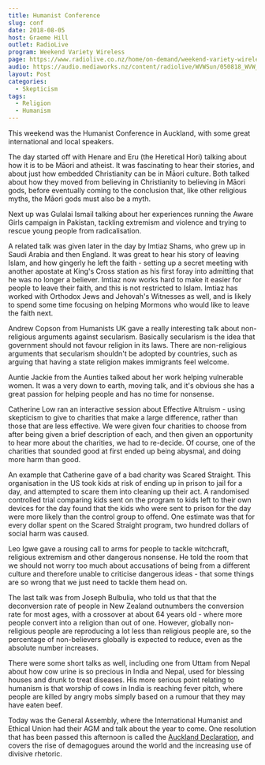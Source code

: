 ```yaml
---
title: Humanist Conference
slug: conf
date: 2018-08-05
host: Graeme Hill
outlet: RadioLive
program: Weekend Variety Wireless
page: https://www.radiolive.co.nz/home/on-demand/weekend-variety-wireless/2018/08/skeptical-thoughts--what-really-happens-at-a-skeptic-s-conferenc.html
audio: https://audio.mediaworks.nz/content/radiolive/WVWSun/050818_WVW_Skepticalthoughts.mp3
layout: Post
categories:
  - Skepticism
tags:
  - Religion
  - Humanism
---
```


This weekend was the Humanist Conference in Auckland, with some great international and local speakers.

<!-- more -->

The day started off with Henare and Eru (the Heretical Hori) talking about how it is to be Māori and atheist. It was fascinating to hear their stories, and about just how embedded Christianity can be in Māori culture. Both talked about how they moved from believing in Christianity to believing in Māori gods, before eventually coming to the conclusion that, like other religious myths, the Māori gods must also be a myth.

Next up was Gulalai Ismail talking about her experiences running the Aware Girls campaign in Pakistan, tackling extremism and violence and trying to rescue young people from radicalisation.

A related talk was given later in the day by Imtiaz Shams, who grew up in Saudi Arabia and then England. It was great to hear his story of leaving Islam, and how gingerly he left the faith - setting up a secret meeting with another apostate at King's Cross station as his first foray into admitting that he was no longer a believer. Imtiaz now works hard to make it easier for people to leave their faith, and this is not restricted to Islam. Imtiaz has worked with Orthodox Jews and Jehovah's Witnesses as well, and is likely to spend some time focusing on helping Mormons who would like to leave the faith next.

Andrew Copson from Humanists UK gave a really interesting talk about non-religious arguments against secularism. Basically secularism is the idea that government should not favour religion in its laws. There are non-religious arguments that secularism shouldn't be adopted by countries, such as arguing that having a state religion makes immigrants feel welcome.

Auntie Jackie from the Aunties talked about her work helping vulnerable women. It was a very down to earth, moving talk, and it's obvious she has a great passion for helping people and has no time for nonsense.

Catherine Low ran an interactive session about Effective Altruism - using skepticism to give to charities that make a large difference, rather than those that are less effective. We were given four charities to choose from after being given a brief description of each, and then given an opportunity to hear more about the charities, we had to re-decide. Of course, one of the charities that sounded good at first ended up being abysmal, and doing more harm than good.

An example that Catherine gave of a bad charity was Scared Straight. This organisation in the US took kids at risk of ending up in prison to jail for a day, and attempted to scare them into cleaning up their act. A randomised controlled trial comparing kids sent on the program to kids left to their own devices for the day found that the kids who were sent to prison for the day were more likely than the control group to offend. One estimate was that for every dollar spent on the Scared Straight program, two hundred dollars of social harm was caused.

Leo Igwe gave a rousing call to arms for people to tackle witchcraft, religious extremism and other dangerous nonsense. He told the room that we should not worry too much about accusations of being from a different culture and therefore unable to criticise dangerous ideas - that some things are so wrong that we just need to tackle them head on.

The last talk was from Joseph Bulbulia, who told us that that the deconversion rate of people in New Zealand outnumbers the conversion rate for most ages, with a crossover at about 64 years old - where more people convert into a religion than out of one. However, globally non-religious people are reproducing a lot less than religious people are, so the percentage of non-believers globally is expected to reduce, even as the absolute number increases.

There were some short talks as well, including one from Uttam from Nepal about how cow urine is so precious in India and Nepal, used for blessing houses and drunk to treat diseases. His more serious point relating to humanism is that worship of cows in India is reaching fever pitch, where people are killed by angry mobs simply based on a rumour that they may have eaten beef.

Today was the General Assembly, where the International Humanist and Ethical Union had their AGM and talk about the year to come. One resolution that has been passed this afternoon is called the [Auckland Declaration](https://iheu.org/humanists-condemn-politics-division-resurgent-many-parts-world/), and covers the rise of demagogues around the world and the increasing use of divisive rhetoric.
